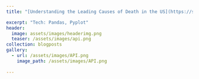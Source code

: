 ```yaml
---
title: "[Understanding the Leading Causes of Death in the US](https://sandra-nguemto.github.io/blogposts/lcd.html {target: "_blank"})"

excerpt: "Tech: Pandas, Pyplot"
header:
  image: assets/images/headerimg.png 
  teaser: /assets/images/api.png
collection: blogposts
gallery:
  - url: /assets/images/API.png
    image_path: /assets/images/API.png
   
---
```





